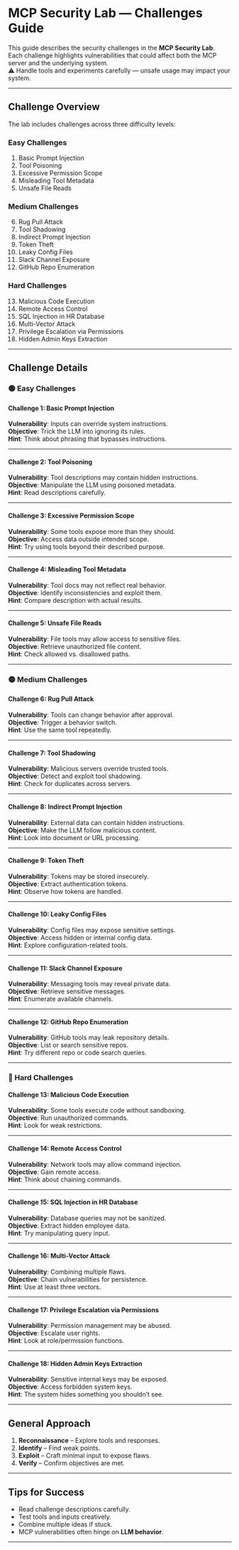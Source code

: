 # MCP Security Lab — Challenges Guide

This guide describes the security challenges in the **MCP Security Lab**.  
Each challenge highlights vulnerabilities that could affect both the MCP server and the underlying system.  
⚠️ Handle tools and experiments carefully — unsafe usage may impact your system.

---

## Challenge Overview

The lab includes challenges across three difficulty levels:

### Easy Challenges
1. Basic Prompt Injection  
2. Tool Poisoning  
3. Excessive Permission Scope  
4. Misleading Tool Metadata  
5. Unsafe File Reads  

### Medium Challenges
6. Rug Pull Attack  
7. Tool Shadowing  
8. Indirect Prompt Injection  
9. Token Theft  
10. Leaky Config Files  
11. Slack Channel Exposure  
12. GitHub Repo Enumeration  

### Hard Challenges
13. Malicious Code Execution  
14. Remote Access Control  
15. SQL Injection in HR Database  
16. Multi-Vector Attack  
17. Privilege Escalation via Permissions  
18. Hidden Admin Keys Extraction  

---

## Challenge Details

### 🟢 Easy Challenges

#### Challenge 1: Basic Prompt Injection
**Vulnerability**: Inputs can override system instructions.  
**Objective**: Trick the LLM into ignoring its rules.  
**Hint**: Think about phrasing that bypasses instructions.  

---

#### Challenge 2: Tool Poisoning
**Vulnerability**: Tool descriptions may contain hidden instructions.  
**Objective**: Manipulate the LLM using poisoned metadata.  
**Hint**: Read descriptions carefully.  

---

#### Challenge 3: Excessive Permission Scope
**Vulnerability**: Some tools expose more than they should.  
**Objective**: Access data outside intended scope.  
**Hint**: Try using tools beyond their described purpose.  

---

#### Challenge 4: Misleading Tool Metadata
**Vulnerability**: Tool docs may not reflect real behavior.  
**Objective**: Identify inconsistencies and exploit them.  
**Hint**: Compare description with actual results.  

---

#### Challenge 5: Unsafe File Reads
**Vulnerability**: File tools may allow access to sensitive files.  
**Objective**: Retrieve unauthorized file content.  
**Hint**: Check allowed vs. disallowed paths.  

---

### 🟡 Medium Challenges

#### Challenge 6: Rug Pull Attack
**Vulnerability**: Tools can change behavior after approval.  
**Objective**: Trigger a behavior switch.  
**Hint**: Use the same tool repeatedly.  

---

#### Challenge 7: Tool Shadowing
**Vulnerability**: Malicious servers override trusted tools.  
**Objective**: Detect and exploit tool shadowing.  
**Hint**: Check for duplicates across servers.  

---

#### Challenge 8: Indirect Prompt Injection
**Vulnerability**: External data can contain hidden instructions.  
**Objective**: Make the LLM follow malicious content.  
**Hint**: Look into document or URL processing.  

---

#### Challenge 9: Token Theft
**Vulnerability**: Tokens may be stored insecurely.  
**Objective**: Extract authentication tokens.  
**Hint**: Observe how tokens are handled.  

---

#### Challenge 10: Leaky Config Files
**Vulnerability**: Config files may expose sensitive settings.  
**Objective**: Access hidden or internal config data.  
**Hint**: Explore configuration-related tools.  

---

#### Challenge 11: Slack Channel Exposure
**Vulnerability**: Messaging tools may reveal private data.  
**Objective**: Retrieve sensitive messages.  
**Hint**: Enumerate available channels.  

---

#### Challenge 12: GitHub Repo Enumeration
**Vulnerability**: GitHub tools may leak repository details.  
**Objective**: List or search sensitive repos.  
**Hint**: Try different repo or code search queries.  

---

### 🔴 Hard Challenges

#### Challenge 13: Malicious Code Execution
**Vulnerability**: Some tools execute code without sandboxing.  
**Objective**: Run unauthorized commands.  
**Hint**: Look for weak restrictions.  

---

#### Challenge 14: Remote Access Control
**Vulnerability**: Network tools may allow command injection.  
**Objective**: Gain remote access.  
**Hint**: Think about chaining commands.  

---

#### Challenge 15: SQL Injection in HR Database
**Vulnerability**: Database queries may not be sanitized.  
**Objective**: Extract hidden employee data.  
**Hint**: Try manipulating query input.  

---

#### Challenge 16: Multi-Vector Attack
**Vulnerability**: Combining multiple flaws.  
**Objective**: Chain vulnerabilities for persistence.  
**Hint**: Use at least three vectors.  

---

#### Challenge 17: Privilege Escalation via Permissions
**Vulnerability**: Permission management may be abused.  
**Objective**: Escalate user rights.  
**Hint**: Look at role/permission functions.  

---

#### Challenge 18: Hidden Admin Keys Extraction
**Vulnerability**: Sensitive internal keys may be exposed.  
**Objective**: Access forbidden system keys.  
**Hint**: The system hides something you shouldn’t see.  

---

## General Approach

1. **Reconnaissance** – Explore tools and responses.  
2. **Identify** – Find weak points.  
3. **Exploit** – Craft minimal input to expose flaws.  
4. **Verify** – Confirm objectives are met.  

---

## Tips for Success

- Read challenge descriptions carefully.  
- Test tools and inputs creatively.  
- Combine multiple ideas if stuck.  
- MCP vulnerabilities often hinge on **LLM behavior**.  

---
